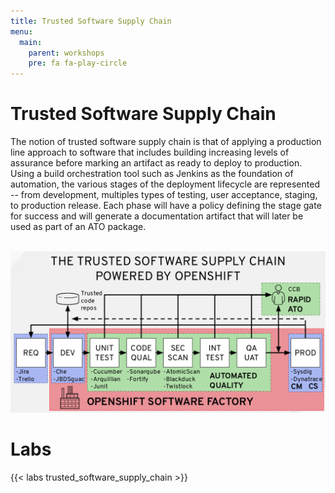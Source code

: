 ```yaml
---
title: Trusted Software Supply Chain
menu:
  main:
    parent: workshops
    pre: fa fa-play-circle
---
```


# Trusted Software Supply Chain
The notion of trusted software supply chain is that of applying a production line approach to software that includes building increasing levels of assurance before marking an artifact as ready to deploy to production. Using a build orchestration tool such as Jenkins as the foundation of automation, the various stages of the deployment lifecycle are represented -- from development, multiples types of testing, user acceptance, staging, to production release. Each phase will have a policy defining the stage gate for success and will generate a documentation artifact that will later be used as part of an ATO package.

<br>

<img src="images/trusted_software_supply_chain.png" width="900" />

# Labs

{{< labs trusted_software_supply_chain >}}
